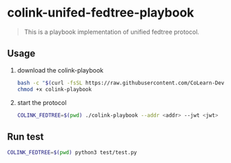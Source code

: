 # colink-unifed-fedtree-playbook

> This is a playbook implementation of unified fedtree protocol.

## Usage

1. download the colink-playbook
    ```bash
    bash -c "$(curl -fsSL https://raw.githubusercontent.com/CoLearn-Dev/colink-playbook-dev/main/download.sh)"
    chmod +x colink-playbook
    ```

2. start the protocol
    ```bash
    COLINK_FEDTREE=$(pwd) ./colink-playbook --addr <addr> --jwt <jwt>
    ```

## Run test
  
```bash
COLINK_FEDTREE=$(pwd) python3 test/test.py
```